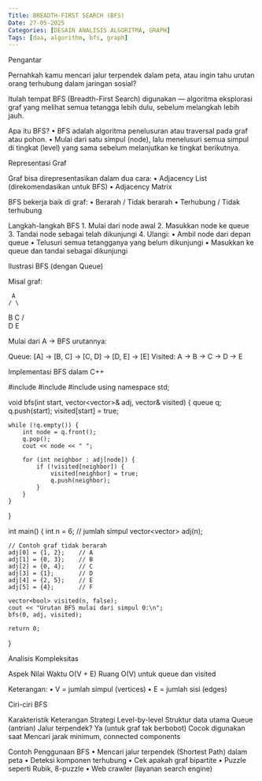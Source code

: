 ```yaml
---
Title: BREADTH-FIRST SEARCH (BFS)
Date: 27-05-2025
Categories: [DESAIN ANALISIS ALGORITMA, GRAPH]
Tags: [daa, algorithm, bfs, graph]
---
```

Pengantar

Pernahkah kamu mencari jalur terpendek dalam peta, atau ingin tahu urutan orang terhubung dalam jaringan sosial?

Itulah tempat BFS (Breadth-First Search) digunakan — algoritma eksplorasi graf yang melihat semua tetangga lebih dulu, sebelum melangkah lebih jauh.

Apa itu BFS?
	•	BFS adalah algoritma penelusuran atau traversal pada graf atau pohon.
	•	Mulai dari satu simpul (node), lalu menelusuri semua simpul di tingkat (level) yang sama sebelum melanjutkan ke tingkat berikutnya.

Representasi Graf

Graf bisa direpresentasikan dalam dua cara:
	•	Adjacency List (direkomendasikan untuk BFS)
	•	Adjacency Matrix

BFS bekerja baik di graf:
	•	Berarah / Tidak berarah
	•	Terhubung / Tidak terhubung

Langkah-langkah BFS
	1.	Mulai dari node awal
	2.	Masukkan node ke queue
	3.	Tandai node sebagai telah dikunjungi
	4.	Ulangi:
	•	Ambil node dari depan queue
	•	Telusuri semua tetangganya yang belum dikunjungi
	•	Masukkan ke queue dan tandai sebagai dikunjungi

Ilustrasi BFS (dengan Queue)

Misal graf:

     A
    / \
   B   C
  /     \
 D       E

Mulai dari A → BFS urutannya:

Queue: [A] → [B, C] → [C, D] → [D, E] → [E]
Visited: A → B → C → D → E

Implementasi BFS dalam C++

#include <iostream>
#include <vector>
#include <queue>
using namespace std;

void bfs(int start, vector<vector<int>>& adj, vector<bool>& visited) {
    queue<int> q;
    q.push(start);
    visited[start] = true;

    while (!q.empty()) {
        int node = q.front();
        q.pop();
        cout << node << " ";

        for (int neighbor : adj[node]) {
            if (!visited[neighbor]) {
                visited[neighbor] = true;
                q.push(neighbor);
            }
        }
    }
}

int main() {
    int n = 6; // jumlah simpul
    vector<vector<int>> adj(n);

    // Contoh graf tidak berarah
    adj[0] = {1, 2};    // A
    adj[1] = {0, 3};    // B
    adj[2] = {0, 4};    // C
    adj[3] = {1};       // D
    adj[4] = {2, 5};    // E
    adj[5] = {4};       // F

    vector<bool> visited(n, false);
    cout << "Urutan BFS mulai dari simpul 0:\n";
    bfs(0, adj, visited);

    return 0;
}

Analisis Kompleksitas

Aspek	Nilai
Waktu	O(V + E)
Ruang	O(V) untuk queue dan visited

Keterangan:
	•	V = jumlah simpul (vertices)
	•	E = jumlah sisi (edges)

Ciri-ciri BFS

Karakteristik	Keterangan
Strategi	Level-by-level
Struktur data utama	Queue (antrian)
Jalur terpendek?	Ya (untuk graf tak berbobot)
Cocok digunakan saat	Mencari jarak minimum, connected components

Contoh Penggunaan BFS
	•	Mencari jalur terpendek (Shortest Path) dalam peta
	•	Deteksi komponen terhubung
	•	Cek apakah graf bipartite
	•	Puzzle seperti Rubik, 8-puzzle
	•	Web crawler (layanan search engine)



